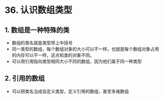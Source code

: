 # 36. 认识数组类型

## 1. 数组是一种特殊的类
- 数组的类名就是类型带上中括号
- 同一类型的数组，每个数组对象的大小可以不一样。也就是每个数组对象占用的内存可以不一样，这点和类的对象不同。
- 可以用引用指向类型相同大小不同的数组，因为他们属于同一种类型

## 2. 引用的数组
- 可以把类名当成自定义类型，定义引用的数组，甚至多维数组
